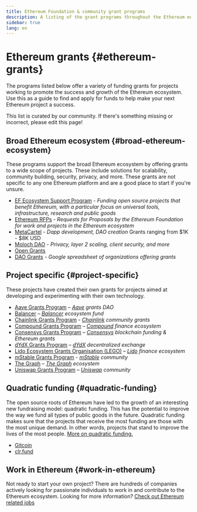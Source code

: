 ```yaml
---
title: Ethereum Foundation & community grant programs
description: A listing of the grant programs throughout the Ethereum ecosystem.
sidebar: true
lang: en
---
```


# Ethereum grants {#ethereum-grants}

The programs listed below offer a variety of funding grants for projects working to promote the success and growth of the Ethereum ecosystem. Use this as a guide to find and apply for funds to help make your next Ethereum project a success.

This list is curated by our community. If there's something missing or incorrect, please edit this page!

## Broad Ethereum ecosystem {#broad-ethereum-ecosystem}

These programs support the broad Ethereum ecosystem by offering grants to a wide scope of projects. These include solutions for scalability, community building, security, privacy, and more. These grants are not specific to any one Ethereum platform and are a good place to start if you're unsure.

- [EF Ecosystem Support Program](https://esp.ethereum.foundation) - _Funding open source projects that benefit Ethereum, with a particular focus on universal tools, infrastructure, research and public goods_
- [Ethereum RFPs](https://github.com/ethereum/requests-for-proposals) - _Requests for Proposals by the Ethereum Foundation for work and projects in the Ethereum ecosystem_
- [MetaCartel](https://www.metacartel.org/grants/) - _Dapp development, DAO creation_
  Grants ranging from $1K - $8K USD
- [Moloch DAO](https://www.molochdao.com/) - _Privacy, layer 2 scaling, client security, and more_
- [Open Grants](https://opengrants.com/explore)
- [DAO Grants](https://docs.google.com/spreadsheets/d/1XHc-p_MHNRdjacc8uOEjtPoWL86olP4GyxAJOFO0zxY/edit#gid=0) - _Google spreadsheet of organizations offering grants_

## Project specific {#project-specific}

These projects have created their own grants for projects aimed at developing and experimenting with their own technology.

- [Aave Grants Program](https://aavegrants.org/) – _[Aave](https://aave.com/) grants DAO_
- [Balancer](https://balancergrants.notion.site/Balancer-Community-Grants-23e562c5bc4347cd8304637bff0058e6) – _[Balancer](https://balancer.fi/) ecosystem fund_
- [Chainlink Grants Program](https://chain.link/community/grants) - _[Chainlink](https://chain.link/) community grants_
- [Compound Grants Program](https://compoundgrants.org/) – _[Compound](https://compound.finance/) finance ecosystem_
- [Consensys Grants Program](https://consensys.net/grants/) – _[Consensys](https://consensys.net/) blockchain funding & Ethereum grants_
- [dYdX Grants Program](https://dydxgrants.com/) – _[dYdX](https://dydx.exchange/) decentralized exchange_
- [Lido Ecosystem Grants Organisation (LEGO)](https://lego.lido.fi/) – _[Lido](https://lido.fi/) finance ecosystem_
- [mStable Grants Program](https://docs.mstable.org/advanced/grants-program) - _[mStable](https://mstable.org/) community_
- [The Graph](https://airtable.com/shrdfvnFvVch3IOVm) – _[The Graph](https://thegraph.com/) ecosystem_
- [Uniswap Grants Program](https://www.unigrants.org/) – _[Uniswap](https://uniswap.org/) community_

## Quadratic funding {#quadratic-funding}

The open source roots of Ethereum have led to the growth of an interesting new fundraising model: quadratic funding. This has the potential to improve the way we fund all types of public goods in the future. Quadratic funding makes sure that the projects that receive the most funding are those with the most unique demand. In other words, projects that stand to improve the lives of the most people. [More on quadratic funding.](/defi/#quadratic-funding)

- [Gitcoin](https://gitcoin.co/grants)
- [clr.fund](https://clr.fund/)

## Work in Ethereum {#work-in-ethereum}

Not ready to start your own project? There are hundreds of companies actively looking for passionate individuals to work in and contribute to the Ethereum ecosystem. Looking for more information? [Check out Ethereum related jobs](/community/get-involved/#ethereum-jobs)
